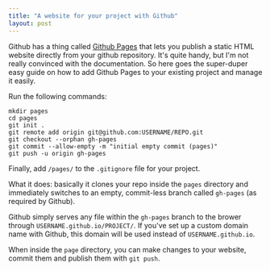 ```yaml
---
title: "A website for your project with Github"
layout: post
---
```


Github has a thing called [Github Pages] that lets you publish a static HTML
website directly from your github repository. It's quite handy, but I'm not
really convinced with the documentation. So here goes the super-duper easy guide
on how to add Github Pages to your existing project and manage it easily.

[Github Pages]: https://pages.github.com/

Run the following commands:

    mkdir pages
    cd pages
    git init .
    git remote add origin git@github.com:USERNAME/REPO.git
    git checkout --orphan gh-pages
    git commit --allow-empty -m "initial empty commit (pages)"
    git push -u origin gh-pages
    
Finally, add `/pages/` to the `.gitignore` file for your project.

What it does: basically it clones your repo inside the `pages` directory and
immediately switches to an empty, commit-less branch called `gh-pages` (as
required by Github).

Github simply serves any file within the `gh-pages` branch to the brower through
`USERNAME.github.io/PROJECT/`. If you've set up a custom domain name with
Github, this domain will be used instead of `USERNAME.github.io`.

When inside the `page` directory, you can make changes to your website, commit
them and publish them with `git push`.
